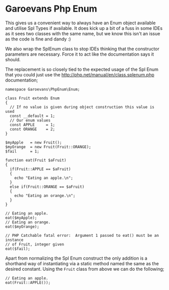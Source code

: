 # Garoevans Php Enum

This gives us a convenient way to always have an Enum object available and
utilise Spl Types if available. It does kick up a bit of a fuss in some IDEs
as it sees two classes with the same name, but we know this isn't an issue as
the code is fine and dandy :)

We also wrap the SplEnum class to stop IDEs thinking that the constructor
parameters are necessary. Force it to act like the documentation says it should.

The replacement is so closely tied to the expected usage of the Spl Enum that
you could just use the http://php.net/manual/en/class.splenum.php documentation;

    namespace Garoevans\PhpEnum\Enum;

    class Fruit extends Enum
    {
      // If no value is given during object construction this value is used
      const __default = 1;
      // Our enum values
      const APPLE     = 1;
      const ORANGE    = 2;
    }

    $myApple   = new Fruit();
    $myOrange  = new Fruit(Fruit::ORANGE);
    $fail      = 1;

    function eat(Fruit $aFruit)
    {
      if(Fruit::APPLE == $aFruit)
      {
        echo "Eating an apple.\n";
      }
      else if(Fruit::ORANGE == $aFruit)
      {
        echo "Eating an orange.\n";
      }
    }

    // Eating an apple.
    eat($myApple);
    // Eating an orange.
    eat($myOrange);

    // PHP Catchable fatal error:  Argument 1 passed to eat() must be an instance
    // of Fruit, integer given
    eat($fail);

Apart from normalizing the Spl Enum construct the only addition is a shorthand
way of instantiating via a static method named the same as the desired constant.
Using the ```Fruit``` class from above we can do the following;

    // Eating an apple.
    eat(Fruit::APPLE());

